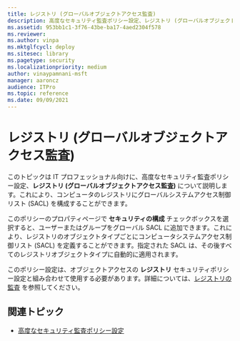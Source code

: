 ```yaml
---
title: レジストリ (グローバルオブジェクトアクセス監査)
description: 高度なセキュリティ監査ポリシー設定、レジストリ (グローバルオブジェクトアクセス監査) は、グローバルシステムアクセス制御リスト (SACL) を構成することを可能にします。
ms.assetid: 953bb1c1-3f76-43be-ba17-4aed2304f578
ms.reviewer:
ms.author: vinpa
ms.mktglfcycl: deploy
ms.sitesec: library
ms.pagetype: security
ms.localizationpriority: medium
author: vinaypamnani-msft
manager: aaroncz
audience: ITPro
ms.topic: reference
ms.date: 09/09/2021
---
```


# レジストリ (グローバルオブジェクトアクセス監査)

このトピックは IT プロフェッショナル向けに、高度なセキュリティ監査ポリシー設定、**レジストリ (グローバルオブジェクトアクセス監査)** について説明します。これにより、コンピュータのレジストリにグローバルシステムアクセス制御リスト (SACL) を構成することができます。

このポリシーのプロパティページで **セキュリティの構成** チェックボックスを選択すると、ユーザーまたはグループをグローバル SACL に追加できます。これにより、レジストリのオブジェクトタイプごとにコンピュータシステムアクセス制御リスト (SACL) を定義することができます。指定された SACL は、その後すべてのレジストリオブジェクトタイプに自動的に適用されます。

このポリシー設定は、オブジェクトアクセスの **レジストリ** セキュリティポリシー設定と組み合わせて使用する必要があります。詳細については、[レジストリの監査](audit-registry.md) を参照してください。

## 関連トピック

- [高度なセキュリティ監査ポリシー設定](advanced-security-audit-policy-settings.md)
